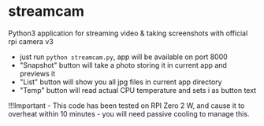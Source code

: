 # streamcam
Python3 application for streaming video &amp; taking screenshots with official rpi camera v3


- just run ```python streamcam.py```, app will be available on port 8000
- "Snapshot" button will take a photo storing it in current app and previews it
- "List" button will show you all jpg files in current app directory
- "Temp" button will read actual CPU temperature and sets i as button text


!!!Important - This code has been tested on RPI Zero 2 W, and cause it to overheat within 10 minutes - you will need passive cooling to manage this.
